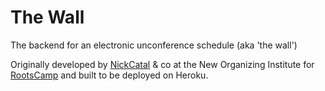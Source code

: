 The Wall
========

The backend for an electronic unconference schedule (aka 'the wall')

Originally developed by [NickCatal](https://github.com/nickcatal) & co at the New Organizing Institute for [RootsCamp](http://rootscamp.org/) and built to be deployed on Heroku.